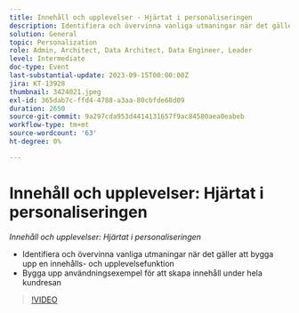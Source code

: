 ```yaml
---
title: Innehåll och upplevelser - Hjärtat i personaliseringen
description: Identifiera och övervinna vanliga utmaningar när det gäller att bygga upp ett innehåll och upplevelser Skapa användningsfall som driver innehåll längs hela kundresan
solution: General
topic: Personalization
role: Admin, Architect, Data Architect, Data Engineer, Leader
level: Intermediate
doc-type: Event
last-substantial-update: 2023-09-15T00:00:00Z
jira: KT-13928
thumbnail: 3424021.jpeg
exl-id: 365dab7c-ffd4-4788-a3aa-80cbfde68d09
duration: 2650
source-git-commit: 9a297cda953d4414131657f9ac84580aea0eabeb
workflow-type: tm+mt
source-wordcount: '63'
ht-degree: 0%

---
```


# Innehåll och upplevelser: Hjärtat i personaliseringen

*Innehåll och upplevelser: Hjärtat i personaliseringen*

* Identifiera och övervinna vanliga utmaningar när det gäller att bygga upp en innehålls- och upplevelsefunktion
* Bygga upp användningsexempel för att skapa innehåll under hela kundresan

>[!VIDEO](https://video.tv.adobe.com/v/3424021/?learn=on)
